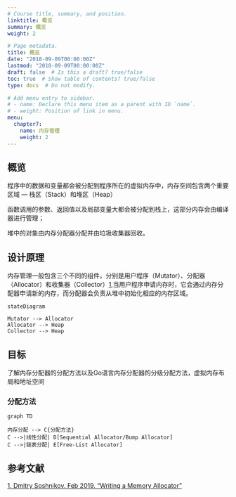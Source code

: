 ```yaml
---
# Course title, summary, and position.
linktitle: 概览
summary: 概览
weight: 2

# Page metadata.
title: 概览
date: "2018-09-09T00:00:00Z"
lastmod: "2018-09-09T00:00:00Z"
draft: false  # Is this a draft? true/false
toc: true  # Show table of contents? true/false
type: docs  # Do not modify.

# Add menu entry to sidebar.
# - name: Declare this menu item as a parent with ID `name`.
# - weight: Position of link in menu.
menu:
  chapter7:
    name: 内存管理
    weight: 2
---
```



## 概览


程序中的数据和变量都会被分配到程序所在的虚拟内存中，内存空间包含两个重要区域 — 栈区（Stack）和堆区（Heap）

函数调用的参数、返回值以及局部变量大都会被分配到栈上，这部分内存会由编译器进行管理；

堆中的对象由内存分配器分配并由垃圾收集器回收。

## 设计原理

内存管理一般包含三个不同的组件，分别是用户程序（Mutator）、分配器（Allocator）和收集器（Collector）[1](##参考文献),当用户程序申请内存时，它会通过内存分配器申请新的内存，而分配器会负责从堆中初始化相应的内存区域。

```mermaid
stateDiagram

Mutator --> Allocator
Allocator --> Heap
Collector --> Heap
```


## 目标

了解内存分配器的分配方法以及Go语言内存分配器的分级分配方法，虚拟内存布局和地址空间


### 分配方法

```mermaid
graph TD

内存分配 --> C{分配方法}
C -->|线性分配| D[Sequential Allocator/Bump Allocator]
C -->|链表分配| E[Free-List Allocator]
```





## 参考文献

[1. Dmitry Soshnikov. Feb 2019. “Writing a Memory Allocator”](http://dmitrysoshnikov.com/compilers/writing-a-memory-allocator/)
